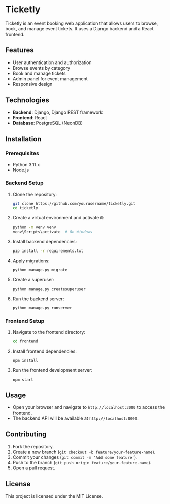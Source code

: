# Ticketly

Ticketly is an event booking web application that allows users to browse, book, and manage event tickets. It uses a Django backend and a React frontend.

## Features

- User authentication and authorization
- Browse events by category
- Book and manage tickets
- Admin panel for event management
- Responsive design

## Technologies

- **Backend**: Django, Django REST framework
- **Frontend**: React
- **Database**: PostgreSQL (NeonDB)

## Installation

### Prerequisites

- Python 3.11.x
- Node.js

### Backend Setup

1. Clone the repository:
    ```sh
    git clone https://github.com/yourusername/ticketly.git
    cd ticketly
    ```

2. Create a virtual environment and activate it:
    ```sh
    python -m venv venv
    venv\Scripts\activate  # On Windows
    ```

3. Install backend dependencies:
    ```sh
    pip install -r requirements.txt
    ```

4. Apply migrations:
    ```sh
    python manage.py migrate
    ```

5. Create a superuser:
    ```sh
    python manage.py createsuperuser
    ```

6. Run the backend server:
    ```sh
    python manage.py runserver
    ```

### Frontend Setup

1. Navigate to the frontend directory:
    ```sh
    cd frontend
    ```

2. Install frontend dependencies:
    ```sh
    npm install
    ```

3. Run the frontend development server:
    ```sh
    npm start
    ```

## Usage

- Open your browser and navigate to `http://localhost:3000` to access the frontend.
- The backend API will be available at `http://localhost:8000`.

## Contributing

1. Fork the repository.
2. Create a new branch (`git checkout -b feature/your-feature-name`).
3. Commit your changes (`git commit -m 'Add some feature'`).
4. Push to the branch (`git push origin feature/your-feature-name`).
5. Open a pull request.

## License

This project is licensed under the MIT License.
